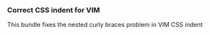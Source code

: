 ### Correct CSS indent for VIM

This bundle fixes the nested curly braces problem in VIM CSS indent
